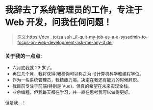 # 我辞去了系统管理员的工作，专注于 Web 开发，问我任何问题！

> 原文:[https://dev . to/za suh _/I-quit-my-job-as-a-a-sysadmin-to-focus-on-web-development-ask-me-any-3 dei](https://dev.to/zasuh_/i-quit-my-job-as-a-sysadmin-to-focus-on-web-development-ask-me-anything-3dei)

### 关于我的一点点:

*   六月底我就 23 岁了。
*   再过几个月，我将获得(我猜你可以称之为 it)计算机科学和编程学位。
*   作为一名系统管理员，我精疲力竭，决定在我还有能力的时候辞职。
*   我目前专注于前端(特别是 Vue)，但真的希望在未来实现全栈。
*   业余编程，但我每天都在学习，并一直在思考我可以做得更好。

但是我...！